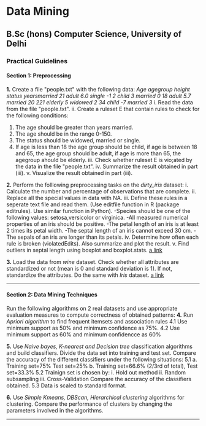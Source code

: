 # **Data Mining**
## B.Sc (hons) Computer Science, University of Delhi
### Practical Guidelines

#### Section 1: Preprocessing
**1.** Create a file "people.txt" with the following data:
_Age   agegroup    height    status    yearsmarried
21      adult      6.0      single        -1
2       child       3       married        0
18      adult      5.7      married        20
221    elderly      5       widowed        2
34      child      -7       married        3_
i. Read the data from the file "people.txt".
ii. Create a ruleset E that contain rules to check for the following conditions:
1. The age should be greater than years married.
2. The age should be in the range 0-150.
3. The status should be widowed, married or single.
4. If age is less than 18 the age group should be child, if age is between 18 and 65, the age group should be adult, if age is more than 65, the agegroup ahould be elderly.
iii. Check whether ruleset E is vio;ated by the data in the file "people.txt".
iv. Summarize the result obtained in part (iii).
v. Visualize the result obtained in part (iii).

**2.** Perform the folllowing preprocessing tasks on the _dirty_iris_ dataset:
i. Calculate the number and percentage of observations that are complete.
ii. Replace all the special values in data with NA.
iii. Define these rules in a seperate text file and read them.
  (Use editfile function in R (package editrules). Use similar function in Python).
  -Species should be one of the following values: setosa,versicolor or virginica.
  -All measured numerical properties of an iris should be positive.
  -The petal length of an iris is at least 2 times its petal width.
  -The septal length of an iris cannot exceed 30 cm.
  -The sepals of an iris are longer than its petals.
iv. Determine how often each rule is broken (violatedEdits). Also summarize and plot the result.
v. Find outliers in septal length using boxplot and boxplot.stats.
[a link](https://raw.githubusercontent.com/edwindj/datacleaning/master/data/dirty_iris.csv)

**3.** Load the data from _wine_ dataset. Check whether all attributes are standardized or not (mean is 0 and standard deviation is 1). If not, standardize the attributes. Do the same with _Iris_ dataset.
[a link](http://archive.ics.uci.edu/ml/datasets/Wine)

---

#### Section 2: Data Mining Techniques
Run the following algorithms on 2 real datasets and use appropriate evaluation measures to compute correctness of obtained patterns:
**4.** Run _Apriori algorithm_ to find frequent itemsets and association rules
  4.1 Use minimum support as 50% and minimum confidence as 75%.
  4.2 Use minimum support as 60% and minimum confidencce as 60%
  
**5.** Use _Naive bayes, K-nearest and Decision tree_ classification algorithms and build classifiers. Divide the data set into training and test set. Compare the accuracy of the different classifiers under the following situations:
  5.1 a. Training set=75% Test set=25%
      b. Training set=66.6% (2/3rd of total), Test set=33.3%
  5.2 Trainign set is chosen by:
      i. Hold out method
      ii. Random subsampling
      iii. Cross-Validation
  Compare the accuracy of the classifiers obtained.
  5.3 Data is scaled to standard format.
  
**6.** Use _Simple Kmeans, DBScan, Hierarchical clustering_ algorithms for clustering. Compare the performance of clusters by changing the parameters involved in the algorithms.

---
